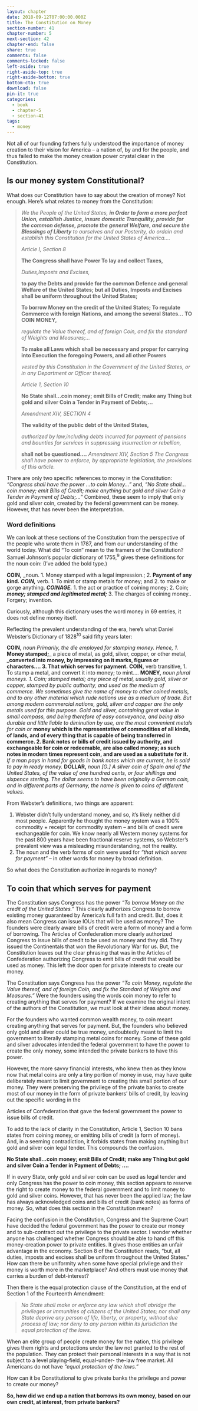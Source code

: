 ```yaml
---
layout: chapter
date: 2018-09-12T07:00:00.000Z
title: The Constitution on Money
section-number: 41
chapter-number: 5
next-section: 42
chapter-end: false
share: true
comments: false
comments-locked: false
left-aside: true
right-aside-top: true
right-aside-bottom: true
bottom-cta: true
download: false
pin-it: true
categories:
  - book
  - chapter-5
  - section-41
tags:
  - money
---
```

Not all of our founding fathers fully understood the importance of
money creation to their vision for America – a nation of, by and for
the people, and thus failed to make the money creation power crystal
clear in the Constitution.

## Is our money system Constitutional?

What does our Constitution have to say about the creation of money?
Not enough. Here’s what relates to money from the Constitution:

> _We the People of the United States, **in Order to form a more perfect
> Union, establish Justice, insure domestic Tranquility, provide for
> the common defense, promote the general Welfare, and secure the
> Blessings of Liberty** to ourselves and our Posterity, do ordain and establish
> this Constitution for the United States of America...._
>
> _Article I, Section 8_
>
> **The Congress shall have Power To lay and collect Taxes,**
>
> _Duties,Imposts and Excises,_
>
> **to pay the Debts and provide for the common
> Defence and general Welfare of the United States; but all Duties,
> Imposts and Excises shall be uniform throughout the United States;**
>>
> **To borrow Money on the credit of the United States;
> To regulate Commerce with foreign Nations, and among the
> several States...**
> **TO COIN MONEY,**
>
> _regulate the Value thereof, and of foreign Coin, and
> fix the standard of Weights and Measures;..._
>
> **To make all Laws which shall be necessary and proper for
> carrying into Execution the foregoing Powers, and all other Powers**
>
> _vested by this Constitution in the Government of the United States, or in any
> Department or Officer thereof._
>
> _Article 1, Section 10_
>
> **No State shall...coin money; emit Bills of Credit; make any Thing
> but gold and silver Coin a Tender in Payment of Debts;...**
>
> _Amendment XIV, SECTION 4_
>
> **The validity of the public debt of the United States,**
>
> _authorized by law,including debts incurred for payment of pensions and bounties for services in suppressing insurrection or rebellion,_
>
> **shall not be questioned....**
> _Amendment XIV, Section 5_
> _The Congress shall have power to enforce, by appropriate legislation, the
> provisions of this article._

There are only two specific references to money in the Constitution:
_“Congress shall have the power ...to coin Money...”_ and, _“No State shall...
coin money; emit Bills of Credit; make anything but gold and silver Coin
a Tender in Payment of Debts;...”_ Combined, these seem to imply that
only gold and silver coin, created by the federal government can be
money. However, that has never been the interpretation.

### Word definitions

We can look at these sections of the Constitution from the
perspective of the people who wrote them in 1787, and from our
understanding of the world today. What did “To coin” mean to the
framers of the Constitution? Samuel Johnson’s popular dictionary
of 1755,<sup>9</sup> gives these definitions for the noun coin: (I’ve added the
bold type.)

**COIN,** _noun. 1. Money stamped with a legal impression.; 2. **Payment of any kind.**
_**COIN,**_ verb. 1. To mint or stamp metals for money; and 2. to make or gorge
anything.
_**COINAGE.**_ 1. the act or practice of coining money; 2. Coin; _**money; stamped
and legitimated metal;**_ 3. The charges of coining money.. Forgery; invention.

Curiously, although this dictionary uses the word money in 69
entries, it does not define money itself.

Reflecting the prevalent understanding of the era, here’s what Daniel
Webster’s Dictionary of 1828<sup>10</sup> said fifty years later:

**COIN,** _noun Primarily, the die employed for stamping money. Hence, 1._ **Money
stamped;**_ a piece of metal, as gold, silver, copper, or other metal, _**converted
into money, by impressing on it marks, figures or characters.... 3.
That which serves for payment.**
**COIN,** verb transitive, 1. To stamp a metal, and convert it into money; to mint....
**MONEY,** _noun plural moneys. 1. Coin; stamped metal; any piece of metal,
usually gold, silver or copper, stamped by public authority, and used as the
medium of commerce. We sometimes give the name of money to other coined
metals, and to any other material which rude nations use as a medium of trade.
But among modern commercial nations, gold, silver and copper are the only
metals used for this purpose. Gold and silver, containing great value in small
compass, and being therefore of easy conveyance, and being also durable
and little liable to diminution by use, are the most convenient metals for coin
or_ **money which is the representative of commodities of all kinds,
of lands, and of every thing that is capable of being transferred
in commerce. 2. Bank notes or bills of credit issued by authority,
and exchangeable for coin or redeemable, are also called money;
as such notes in modern times represent coin, and are used as a
substitute for it.** _If a man pays in hand for goods in bank notes which are
current, he is said to pay in ready money._
**DOLLAR,** _noun \[G.] A silver coin of Spain and of the United States, of the value
of one hundred cents, or four shillings and sixpence sterling. The dollar seems
to have been originally a German coin, and in different parts of Germany, the
name is given to coins of different values._

From Webster’s definitions, two things are apparent:

1. Webster didn’t fully understand money, and so, it’s likely
   neither did most people. Apparently he thought the money
      system was a 100% commodity + receipt for commodity
      system – and bills of credit were exchangeable for coin. We
   know nearly all Western money systems for the past 800 years
   have been fractional reserve systems, so Webster’s prevalent
   view was a misleading misunderstanding, not the reality.
2. The noun and the verb forms of coin were used for _“that
   which serves for payment”_ – in other words for money by
   broad definition.

So what does the Constitution authorize in regards to money?

## To coin that which serves for payment

The Constitution says Congress has the power _“To borrow Money on
the credit of the United States.”_ This clearly authorizes Congress to
borrow existing money guaranteed by America’s full faith and credit.
But, does it also mean Congress can issue IOUs that will be used as
money? The founders were clearly aware bills of credit were a form
of money and a form of borrowing. The Articles of Confederation
more clearly authorized Congress to issue bills of credit to be used
as money and they did. They issued the Continentals that won
the Revolutionary War for us. But, the Constitution leaves out the
clear phrasing that was in the Articles of Confederation authorizing
Congress to emit bills of credit that would be used as money. This left
the door open for private interests to create our money.

The Constitution says Congress has the power _“To coin Money,
regulate the Value thereof, and of foreign Coin, and fix the Standard
of Weights and Measures.”_ Were the founders using the words coin
money to refer to creating anything that serves for payment? If we
examine the original intent of the authors of the Constitution, we
must look at their ideas about money.

For the founders who wanted common wealth money, to coin meant
creating anything that serves for payment. But, the founders who
believed only gold and silver could be true money, undoubtedly
meant to limit the government to literally stamping metal coins for
money. Some of these gold and silver advocates intended the federal
government to have the power to create the only money, some
intended the private bankers to have this power.

However, the more savvy financial interests, who knew then as they
know now that metal coins are only a tiny portion of money in use,
may have quite deliberately meant to limit government to creating
this small portion of our money. They were preserving the privilege of
the private banks to create most of our money in the form of private
bankers’ bills of credit, by leaving out the specific wording in the

Articles of Confederation that gave the federal government the power
to issue bills of credit.

To add to the lack of clarity in the Constitution, Article 1, Section
10 bans states from coining money, or emitting bills of credit (a
form of money). And, in a seeming contradiction, it forbids states
from making anything but gold and silver coin legal tender. This
compounds the confusion.

**No State shall...coin money; emit Bills of Credit; make any Thing
but gold and silver Coin a Tender in Payment of Debts; ....**

If in every State, only gold and silver coin can be used as legal tender
and only Congress has the power to coin money, this section appears
to reserve the right to create money to the federal government and to
limit money to gold and silver coins. However, that has never been
the applied law; the law has always acknowledged coins and bills of
credit (bank notes) as forms of money. So, what does this section in
the Constitution mean?

Facing the confusion in the Constitution, Congress and the Supreme
Court have decided the federal government has the power to create
our money and to sub-contract out the privilege to the private sector.
I wonder whether anyone has challenged whether Congress should
be able to hand off this money-creation power to private entities. It
gives those entities an unfair advantage in the economy. Section 8
of the Constitution reads, “but, all duties, imposts and excises shall be
uniform throughout the United States.” How can there be uniformity
when some have special privilege and their money is worth more in
the marketplace? And others must use money that carries a burden of
debt-interest?

Then there is the equal protection clause of the Constitution, at the
end of Section 1 of the Fourteenth Amendment:

> _No State shall make or enforce any law which shall abridge the privileges or
> immunities of citizens of the United States; nor shall any State deprive any person of life, liberty, or property, without due process of law; nor deny to any person
> within its jurisdiction the equal protection of the laws._

When an elite group of people create money for the nation, this
privilege gives them rights and protections under the law not granted
to the rest of the population. They can protect their personal interests
in a way that is not subject to a level playing-field, equal-under-
the-law free market. All Americans do not have _“equal protection of
the laws.”_

How can it be Constitutional to give private banks the privilege and
power to create our money?

**So, how did we end up a nation that borrows its own money,
based on our own credit, at interest, from private bankers?**
